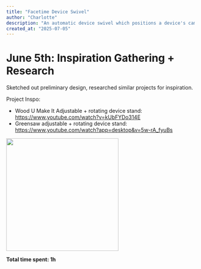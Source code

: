 ```yaml
---
title: "Facetime Device Swivel"
author: "Charlotte"
description: "An automatic device swivel which positions a device's camera to capture certain items (such as a face, plates/bowls, or a pet)!"
created_at: "2025-07-05"
---
```


# June 5th: Inspiration Gathering + Research

Sketched out preliminary design, researched similar projects for inspiration. 

Project Inspo: 
 - Wood U Make It Adjustable + rotating device stand: https://www.youtube.com/watch?v=kUbFYDo314E
 - Greensaw adjustable + rotating device stand: https://www.youtube.com/watch?app=desktop&v=5w-rA_fyuBs

<img src="[image.png](https://github.com/user-attachments/assets/1be4ea4e-dec3-4b08-a9c3-baa998063e78)" width="300"/>


**Total time spent: 1h**
